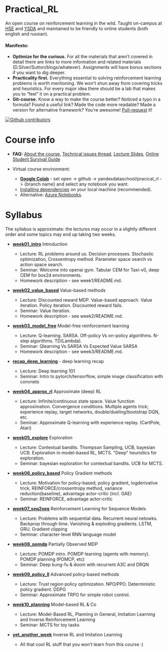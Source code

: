 # Practical_RL

An open course on reinforcement learning in the wild.
Taught on-campus at [HSE](https://cs.hse.ru) and [YSDA](https://yandexdataschool.com/)  and maintained to be friendly to online students (both english and russian).


#### Manifesto:
* __Optimize for the curious.__ For all the materials that aren’t covered in detail there are links to more information and related materials (D.Silver/Sutton/blogs/whatever). Assignments will have bonus sections if you want to dig deeper.
* __Practicality first.__ Everything essential to solving reinforcement learning problems is worth mentioning. We won't shun away from covering tricks and heuristics. For every major idea there should be a lab that makes you to “feel” it on a practical problem.
* __Git-course.__ Know a way to make the course better? Noticed a typo in a formula? Found a useful link? Made the code more readable? Made a version for alternative framework? You're awesome! [Pull-request](https://help.github.com/articles/about-pull-requests/) it!

[![Github contributors](https://img.shields.io/github/contributors/yandexdataschool/Practical_RL.svg?logo=github&logoColor=white)](https://github.com/yandexdataschool/Practical_RL/graphs/contributors)

# Course info

* __FAQ:__ [About the course](https://github.com/yandexdataschool/Practical_RL/wiki/Practical-RL), [Technical issues thread](https://github.com/yandexdataschool/Practical_RL/issues/1), [Lecture Slides](https://yadi.sk/d/loPpY45J3EAYfU), [Online Student Survival Guide](https://github.com/yandexdataschool/Practical_RL/wiki/Online-student's-survival-guide)

* Virtual course environment: 
    * [__Google Colab__](https://colab.research.google.com/) - set open -> github -> yandexdataschool/pracical_rl -> {branch name} and select any notebook you want.
    * [Installing dependencies](https://github.com/yandexdataschool/Practical_RL/issues/1) on your local machine (recommended).
    * Alternative: [Azure Notebooks](https://notebooks.azure.com/).


# Syllabus

The syllabus is approximate: the lectures may occur in a slightly different order and some topics may end up taking two weeks.

* [__week01_intro__](./week01_intro) Introduction
  * Lecture: RL problems around us. Decision processes. Stochastic optimization, Crossentropy method. Parameter space search vs action space search.
  * Seminar: Welcome into openai gym. Tabular CEM for Taxi-v0, deep CEM for box2d environments.
  * Homework description - see week1/README.md. 

* [__week02_value_based__](./week02_value_based) Value-based methods
  * Lecture: Discounted reward MDP. Value-based approach. Value iteration. Policy iteration. Discounted reward fails.
  * Seminar: Value iteration.  
  * Homework description - see week2/README.md. 
  
* [__week03_model_free__](./week03_model_free) Model-free reinforcement learning
  * Lecture: Q-learning. SARSA. Off-policy Vs on-policy algorithms. N-step algorithms. TD(Lambda).
  * Seminar: Qlearning Vs SARSA Vs Expected Value SARSA
  * Homework description - see week3/README.md. 

* [__recap_deep_learning__](./week04_\[recap\]_deep_learning) - deep learning recap 
  * Lecture: Deep learning 101
  * Seminar: Intro to pytorch/tensorflow, simple image classification with convnets

* [__week04_approx_rl__](./week04_approx_rl) Approximate (deep) RL
  * Lecture: Infinite/continuous state space. Value function approximation. Convergence conditions. Multiple agents trick; experience replay, target networks, double/dueling/bootstrap DQN, etc.
  * Seminar:  Approximate Q-learning with experience replay. (CartPole, Atari)
  
* [__week05_explore__](./week05_explore) Exploration
  * Lecture: Contextual bandits. Thompson Sampling, UCB, bayesian UCB. Exploration in model-based RL, MCTS. "Deep" heuristics for exploration.
  * Seminar: bayesian exploration for contextual bandits. UCB for MCTS.

* [__week06_policy_based__](./week06_policy_based) Policy Gradient methods
  * Lecture: Motivation for policy-based, policy gradient, logderivative trick, REINFORCE/crossentropy method, variance reduction(baseline), advantage actor-critic (incl. GAE)
  * Seminar: REINFORCE, advantage actor-critic

* [__week07_seq2seq__](./week07_seq2seq) Reinforcement Learning for Sequence Models
  * Lecture: Problems with sequential data. Recurrent neural netowks. Backprop through time. Vanishing & exploding gradients. LSTM, GRU. Gradient clipping
  * Seminar: character-level RNN language model

* [__week08_pomdp__](./week08_pomdp) Partially Observed MDP
  * Lecture: POMDP intro. POMDP learning (agents with memory). POMDP planning (POMCP, etc)
  * Seminar: Deep kung-fu & doom with recurrent A3C and DRQN
  
* [__week09_policy_II__](./week09_policy_II) Advanced policy-based methods
  * Lecture: Trust region policy optimization. NPO/PPO. Deterministic policy gradient. DDPG
  * Seminar: Approximate TRPO for simple robot control.

* [__week10_planning__](./week10_planning) Model-based RL & Co
  * Lecture: Model-Based RL, Planning in General, Imitation Learning and Inverse Reinforcement Learning
  * Seminar: MCTS for toy tasks

* [__yet_another_week__](./yet_another_week) Inverse RL and Imitation Learning
  * All that cool RL stuff that you won't learn from this course :)

